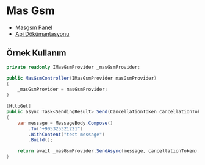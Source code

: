 ﻿# Mas Gsm

- [Masgsm Panel](https://panel.masgsm.com.tr/auth/login)
- [Api Dökümantasyonu](https://www.masgsm.com.tr/files/api-dokumantasyonu.pdf)


## Örnek Kullanım
```csharp
private readonly IMasGsmProvider _masGsmProvider;

public MasGsmController(IMasGsmProvider masGsmProvider)
{
    _masGsmProvider = masGsmProvider;
}

[HttpGet]
public async Task<SendingResult> Send(CancellationToken cancellationToken)
{
    var message = MessageBody.Compose()
        .To("+905325321221")
        .WithContent("test message")
        .Build();

    return await _masGsmProvider.SendAsync(message, cancellationToken);
}
```